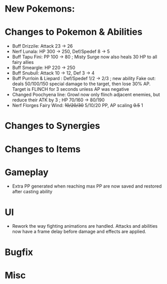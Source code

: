 # New Pokemons:

# Changes to Pokemon & Abilities

- Buff Drizzile: Attack 23 → 26
- Nerf Lunala: HP 300 → 250, Def/Spedef 8 → 5
- Buff Tapu Fini: PP 100 → 80 ; Misty Surge now also heals 30 HP to all fairy allies
- Buff Smeargle: HP 220 → 250
- Buff Snubull: Attack 10 → 12, Def 3 → 4
- Buff Purrloin & Liepard : Def/Spedef 1/2 → 2/3 ; new ability Fake out: deals 50/100/150 special damage to the target, then lose 30% AP. Target is FLINCH for 3 seconds unless AP was negative
- Changed Poochyena line: Growl now only flinch adjacent enemies, but reduce their ATK by 3 ; HP 70/160 → 80/190
- Nerf Florges Fairy Wind: ~~10/20/30~~ 5/10/20 PP, AP scaling ~~0.5~~ 1

# Changes to Synergies

# Changes to Items

# Gameplay

- Extra PP generated when reaching max PP are now saved and restored after casting ability

# UI

- Rework the way fighting animations are handled. Attacks and abilities now have a frame delay before damage and effects are applied.

# Bugfix

# Misc
